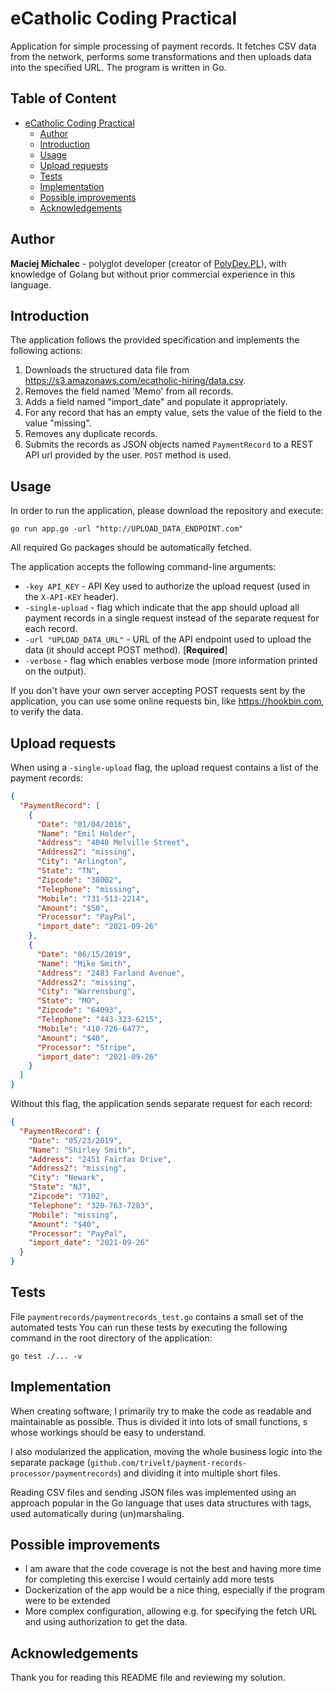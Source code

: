 # eCatholic Coding Practical

Application for simple processing of payment records. It fetches CSV data from the network, performs some 
transformations and then uploads data into the specified URL. The program is written in Go. 

## Table of Content
- [eCatholic Coding Practical](#ecatholic-coding-practical)
  * [Author](#author)
  * [Introduction](#introduction)
  * [Usage](#usage)
  * [Upload requests](#upload-requests)
  * [Tests](#tests)
  * [Implementation](#implementation)
  * [Possible improvements](#possible-improvements)
  * [Acknowledgements](#acknowledgements)

## Author
**Maciej Michalec** - polyglot developer (creator of [PolyDev.PL](https://polydev.pl)), with knowledge of Golang but without prior commercial experience in this language. 

## Introduction
The application follows the provided specification and implements the following actions:
1. Downloads the structured data file from https://s3.amazonaws.com/ecatholic-hiring/data.csv.
2. Removes the field named 'Memo' from all records.
3. Adds a field named "import_date" and populate it appropriately.
4. For any record that has an empty value, sets the value of the field to the value "missing".
5. Removes any duplicate records.
6. Submits the records as JSON objects named `PaymentRecord` to a REST API url provided by the user. 
`POST` method is used.

## Usage

In order to run the application, please download the repository and execute:
```
go run app.go -url "http://UPLOAD_DATA_ENDPOINT.com"
``` 

All required Go packages should be automatically fetched.

The application accepts the following command-line arguments:
 * `-key API_KEY` - API Key used to authorize the upload request (used in the `X-API-KEY` header).
 * `-single-upload` - flag which indicate that the app should upload all payment records in a single request instead of the separate request for each record.
 * `-url "UPLOAD_DATA_URL"` - URL of the API endpoint used to upload the data (it should accept POST method). [**Required**]
 * `-verbose` - flag which enables verbose mode (more information printed on the output).

If you don't have your own server accepting POST requests sent by the application, you can use some 
online requests bin, like https://hookbin.com, to verify the data.  

## Upload requests
When using a `-single-upload` flag, the upload request contains a list of the payment records:

```json
{
  "PaymentRecord": [
    {
      "Date": "01/04/2016",
      "Name": "Emil Holder",
      "Address": "4040 Melville Street",
      "Address2": "missing",
      "City": "Arlington",
      "State": "TN",
      "Zipcode": "38002",
      "Telephone": "missing",
      "Mobile": "731-513-2214",
      "Amount": "$50",
      "Processor": "PayPal",
      "import_date": "2021-09-26"
    },
    {
      "Date": "06/15/2019",
      "Name": "Mike Smith",
      "Address": "2483 Farland Avenue",
      "Address2": "missing",
      "City": "Warrensburg",
      "State": "MO",
      "Zipcode": "64093",
      "Telephone": "443-323-6215",
      "Mobile": "410-726-6477",
      "Amount": "$40",
      "Processor": "Stripe",
      "import_date": "2021-09-26"
    }
  ]
}
```

Without this flag, the application sends separate request for each record:

```json
{
  "PaymentRecord": {
    "Date": "05/23/2019",
    "Name": "Shirley Smith",
    "Address": "2451 Fairfax Drive",
    "Address2": "missing",
    "City": "Newark",
    "State": "NJ",
    "Zipcode": "7102",
    "Telephone": "320-763-7283",
    "Mobile": "missing",
    "Amount": "$40",
    "Processor": "PayPal",
    "import_date": "2021-09-26"
  }
}
```

## Tests
File `paymentrecords/paymentrecords_test.go` contains a small set of the automated tests
You can run these tests by executing the following command in the root directory of the application:

```
go test ./... -v 
``` 

## Implementation
When creating software, I primarily try to make the code as readable and maintainable as possible. 
Thus is divided it into lots of small functions, s whose workings should be easy to understand. 

I also modularized the application, moving the whole business logic into the separate package (`github.com/trivelt/payment-records-processor/paymentrecords`) and dividing
it into multiple short files.

Reading CSV files and sending JSON files was implemented using 
an approach popular in the Go language that uses data structures with tags, used automatically during (un)marshaling.    

## Possible improvements
 * I am aware that the code coverage is not the best and having more time for completing this exercise I would certainly add more tests
 * Dockerization of the app would be a nice thing, especially if the program were to be extended
 * More complex configuration, allowing e.g. for specifying the fetch URL and using authorization to get the data.

## Acknowledgements
Thank you for reading this README file and reviewing my solution. 
